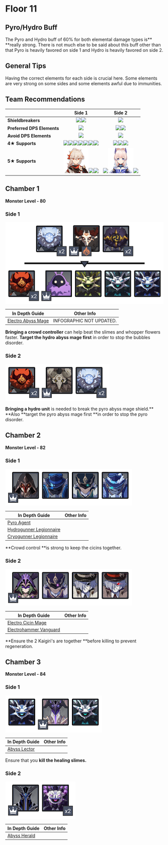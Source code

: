 # Floor 11

## Pyro/Hydro Buff

The Pyro and Hydro buff of 60% for both elemental damage types is** **really strong. There is not much else to be said about this buff other than that Pyro is heavily favored on side 1 and Hydro is heavily favored on side 2.

## General Tips

Having the correct elements for each side is crucial here. Some elements are very strong on some sides and some elements awful due to immunities. 

## Team Recommendations

|                            |                                                                                                                                                                                  Side 1                                                                                                                                                                                  |                                                                            Side 2                                                                           |
| -------------------------- | :----------------------------------------------------------------------------------------------------------------------------------------------------------------------------------------------------------------------------------------------------------------------------------------------------------------------------------------------------------------------: | :---------------------------------------------------------------------------------------------------------------------------------------------------------: |
| **Shieldbreakers**         |                                                                                                                                            ![](../../.gitbook/assets/pyro_small.png)![](../../.gitbook/assets/cryo_small.png)                                                                                                                                            |                                                          ![](../../.gitbook/assets/hydro_small.png)                                                         |
| **Preferred DPS Elements** |                                                                                                                                                                 ![](../../.gitbook/assets/pyro_small.png)                                                                                                                                                                |                                     ![](../../.gitbook/assets/hydro_small.png)![](../../.gitbook/assets/cryo_small.png)                                     |
| **Avoid DPS Elements**     |                                                                                                                                                                ![](../../.gitbook/assets/hydro_small.png)                                                                                                                                                                |                                                          ![](../../.gitbook/assets/pyro_small.png)                                                          |
| **4**★ **Supports**        | ![](../../.gitbook/assets/ui_avataricon_bennett.png)![](../../.gitbook/assets/ui_avataricon_xiangling.png)![](../../.gitbook/assets/ui_avataricon_chongyun.png)![](../../.gitbook/assets/ui_avataricon_diona.png)![](../../.gitbook/assets/ui_avataricon_kaeya.png)![](../../.gitbook/assets/ui_avataricon_xinyan.png)![](../../.gitbook/assets/ui_avataricon_amber.png) | ![](../../.gitbook/assets/ui_avataricon_xingqiu.png)![](../../.gitbook/assets/ui_avataricon_barbara.png)![](../../.gitbook/assets/ui_avataricon_noelle.png) |
| **5**★ **Supports**        |                                                                                                          ![](../../.gitbook/assets/ui_avataricon_kazuha.png)![](../../.gitbook/assets/ui_avataricon_venti.png)![](../../.gitbook/assets/ui_avataricon_jean.png)                                                                                                          |   ![](../../.gitbook/assets/ui_avataricon_mona.png)![](../../.gitbook/assets/ui_avataricon_kokomi.png)![](../../.gitbook/assets/ui_avataricon_zhongli.png)  |

## Chamber 1

**Monster Level - 80**

### Side 1

![](../../.gitbook/assets/10-1-1v20.png)

| **In Depth Guide**                                                     | Other Info               |
| ---------------------------------------------------------------------- | ------------------------ |
| [Electro Abyss Mage](../../monsters/abyss-order/electro-abyss-mage.md) | INFOGRAPHIC NOT UPDATED. |

**Bringing a crowd controller** can help beat the slimes and whopper flowers faster. **Target the hydro abyss mage first** in order to stop the bubbles disorder.

### Side 2

![](../../.gitbook/assets/10-1-2v20.png)

**Bringing a hydro unit** is needed to break the pyro abyss mage shield.** **Also **target the pyro abyss mage first **in order to stop the pyro disorder.

## Chamber 2

**Monster Level - 82**

### Side 1

![](../../.gitbook/assets/10-2-1v20.png)

| **In Depth Guide**                                                         | Other Info |
| -------------------------------------------------------------------------- | ---------- |
| [Pyro Agent](../../monsters/fatui/pyro-agent.md)                           |            |
| [Hydrogunner Legionnaire](../../monsters/fatui/hydrogunner-legionnaire.md) |            |
| [Cryogunner Legionnaire](../../monsters/fatui/cryogunner-legionnaire.md)   |            |

**Crowd control **is strong to keep the cicins together.

### Side 2

![](../../.gitbook/assets/10-2-2v20.png)

| **In Depth Guide**                                                       | Other Info |
| ------------------------------------------------------------------------ | ---------- |
| [Electro Cicin Mage](../../monsters/fatui/electro-cicin-mage.md)         |            |
| [Electrohammer Vanguard](../../monsters/fatui/electrohammer-vanguard.md) |            |

**Ensure the 2 Kaigiri's are together **before killing to prevent regeneration.

## Chamber 3

**Monster Level - 84**

### Side 1

![](../../.gitbook/assets/10-3-1v20.png)

| **In Depth Guide**                                         | Other Info |
| ---------------------------------------------------------- | ---------- |
| [Abyss Lector](../../monsters/abyss-order/abyss-lector.md) |            |

Ensure that you **kill the healing slimes.**

### Side 2

![](../../.gitbook/assets/10-3-2v20.png)

| **In Depth Guide**                                         | Other Info |
| ---------------------------------------------------------- | ---------- |
| [Abyss Herald](../../monsters/abyss-order/abyss-herald.md) |            |
